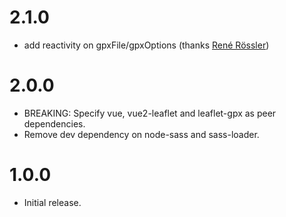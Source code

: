# 2.1.0
* add reactivity on gpxFile/gpxOptions (thanks [René Rössler](https://github.com/elwerene))

# 2.0.0
* BREAKING: Specify vue, vue2-leaflet and leaflet-gpx as peer dependencies.
* Remove dev dependency on node-sass and sass-loader.

# 1.0.0
* Initial release.
